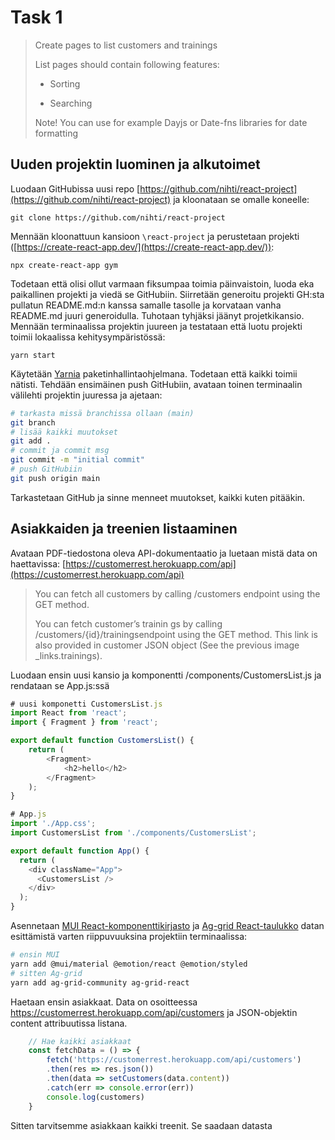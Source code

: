 # Task 1 

> Create pages to list customers and trainings
> 
> List pages should contain following features:
> 
> - Sorting
> 
> - Searching
> 
> Note! You can use for example Dayjs or Date-fns libraries for date formatting 

## Uuden projektin luominen ja alkutoimet

Luodaan GitHubissa uusi repo [https://github.com/nihti/react-project](https://github.com/nihti/react-project) ja kloonataan se omalle koneelle:

`git clone https://github.com/nihti/react-project`

Mennään kloonattuun kansioon `\react-project` ja perustetaan projekti ([https://create-react-app.dev/](https://create-react-app.dev/)):

`npx create-react-app gym` 

Todetaan että olisi ollut varmaan fiksumpaa toimia päinvaistoin, luoda eka paikallinen projekti ja viedä se GitHubiin. Siirretään generoitu projekti GH:sta pullatun README.md:n kanssa samalle tasolle ja korvataan vanha README.md juuri generoidulla. Tuhotaan tyhjäksi jäänyt projetkikansio. Mennään terminaalissa projektin juureen ja testataan että luotu projekti toimii lokaalissa kehitysympäristössä: 

`yarn start`

Käytetään [Yarnia](https://classic.yarnpkg.com/en/) paketinhallintaohjelmana. Todetaan että kaikki toimii nätisti. Tehdään ensimäinen push GitHubiin, avataan toinen terminaalin välilehti projektin juuressa ja ajetaan:

```bash
# tarkasta missä branchissa ollaan (main)
git branch 
# lisää kaikki muutokset
git add .
# commit ja commit msg
git commit -m "initial commit"
# push GitHubiin
git push origin main 
```

Tarkastetaan GitHub ja sinne menneet muutokset, kaikki kuten pitääkin. 

## Asiakkaiden ja treenien listaaminen

Avataan PDF-tiedostona oleva API-dokumentaatio ja luetaan mistä data on haettavissa: 
[https://customerrest.herokuapp.com/api](https://customerrest.herokuapp.com/api)

> You can fetch all customers by calling /customers endpoint using the GET method.
> 
> You can fetch customer’s trainin gs by calling /customers/{id}/trainingsendpoint using the GET method. This link is also provided in customer JSON object (See the previous image _links.trainings).   

Luodaan ensin uusi kansio ja komponentti /components/CustomersList.js ja rendataan se App.js:ssä 

```JavaScript 
# uusi komponetti CustomersList.js
import React from 'react';
import { Fragment } from 'react';

export default function CustomersList() {
    return (
        <Fragment>
            <h2>hello</h2>
        </Fragment>
    );
}

# App.js
import './App.css';
import CustomersList from './components/CustomersList';

export default function App() {
  return (
    <div className="App">
      <CustomersList />
    </div>
  );
}
```

Asennetaan [MUI React-komponenttikirjasto](https://mui.com/) ja [Ag-grid React-taulukko](https://ag-grid.com/) datan esittämistä varten riippuvuuksina projektiin terminaalissa:

```bash
# ensin MUI
yarn add @mui/material @emotion/react @emotion/styled
# sitten Ag-grid
yarn add ag-grid-community ag-grid-react
```

Haetaan ensin asiakkaat. Data on osoitteessa https://customerrest.herokuapp.com/api/customers ja JSON-objektin content attribuutissa listana. 

```JavaScript
    // Hae kaikki asiakkaat
    const fetchData = () => {
        fetch('https://customerrest.herokuapp.com/api/customers')
        .then(res => res.json())
        .then(data => setCustomers(data.content))
        .catch(err => console.error(err))
        console.log(customers)
    }
```

Sitten tarvitsemme asiakkaan kaikki treenit. Se saadaan datasta 
